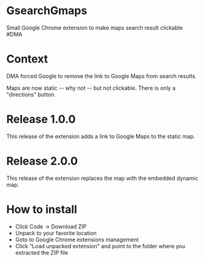 # GsearchGmaps

Small Google Chrome extension to make maps search result clickable #DMA

# Context

DMA forced Google to remove the link to Google Maps from search results.

Maps are now static -- why not -- but not clickable. There is only a "directions" button.

# Release 1.0.0

This release of the extension adds a link to Google Maps to the static map.

# Release 2.0.0

This release of the extension replaces the map with the embedded dynamic map.

# How to install

* Click Code -> Download ZIP
* Unpack to your favorite location
* Goto to Google Chrome extensions management
* Click "Load unpacked extension" and point to the folder where you extracted the ZIP file
